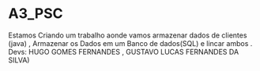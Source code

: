 # A3_PSC
Estamos Criando um trabalho aonde vamos armazenar dados de clientes (java) , Armazenar os Dados em um Banco de dados(SQL) e lincar ambos . Devs: HUGO GOMES FERNANDES , GUSTAVO LUCAS FERNANDES DA SILVA) 
